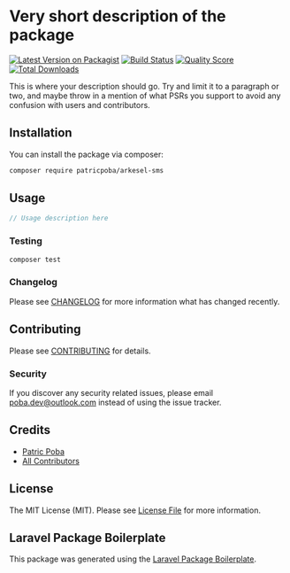 # Very short description of the package

[![Latest Version on Packagist](https://img.shields.io/packagist/v/patricpoba/arkesel-sms.svg?style=flat-square)](https://packagist.org/packages/patricpoba/arkesel-sms)
[![Build Status](https://img.shields.io/travis/patricpoba/arkesel-sms/master.svg?style=flat-square)](https://travis-ci.org/patricpoba/arkesel-sms)
[![Quality Score](https://img.shields.io/scrutinizer/g/patricpoba/arkesel-sms.svg?style=flat-square)](https://scrutinizer-ci.com/g/patricpoba/arkesel-sms)
[![Total Downloads](https://img.shields.io/packagist/dt/patricpoba/arkesel-sms.svg?style=flat-square)](https://packagist.org/packages/patricpoba/arkesel-sms)

This is where your description should go. Try and limit it to a paragraph or two, and maybe throw in a mention of what PSRs you support to avoid any confusion with users and contributors.

## Installation

You can install the package via composer:

```bash
composer require patricpoba/arkesel-sms
```

## Usage

``` php
// Usage description here
```

### Testing

``` bash
composer test
```

### Changelog

Please see [CHANGELOG](CHANGELOG.md) for more information what has changed recently.

## Contributing

Please see [CONTRIBUTING](CONTRIBUTING.md) for details.

### Security

If you discover any security related issues, please email poba.dev@outlook.com instead of using the issue tracker.

## Credits

- [Patric Poba](https://github.com/patricpoba)
- [All Contributors](../../contributors)

## License

The MIT License (MIT). Please see [License File](LICENSE.md) for more information.

## Laravel Package Boilerplate

This package was generated using the [Laravel Package Boilerplate](https://laravelpackageboilerplate.com).